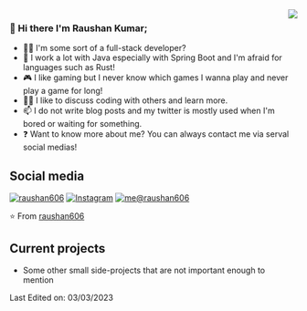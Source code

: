 <img align='right' src="https://github-readme-stats.vercel.app/api?username=raushan606&show_icons=true">

### 👋 Hi there I'm Raushan Kumar;
- 👨‍💻 I'm some sort of a full-stack developer?
- 🌱 I work a lot with Java especially with Spring Boot and I'm afraid for languages such as Rust!
- 🎮 I like gaming but I never know which games I wanna play and never play a game for long!
- 👯‍♀️ I like to discuss coding with others and learn more.
- 📫 I do not write blog posts and my twitter is mostly used when I'm bored or waiting for something.
- ❓ Want to know more about me? You can always contact me via serval social medias!

## Social media
[![raushan606](https://img.shields.io/static/v1?label=raushan606&message=%20&color=yellow&logo=&style=flat-square&logoColor=white)](https://raushan606.github.io/)
[![Instagram](https://img.shields.io/static/v1?label=Instagram&message=%20&color=orange&logo=Instagram&style=flat-square&logoColor=white)](https://www.instagram.com/int.integer/)
[![me@raushan606](https://img.shields.io/static/v1?label=me@raushan606&message=%20&color=red&logo=gmail&style=flat-square&logoColor=white)](mailto:raushankumar606@gmail.com)
  
  
⭐️ From [raushan606](https://github.com/raushan606)


## Current projects
<!-- - [DiscordWhois](https://discordwhois.xyz) ━ A provider to lookup discord users / guilds!
- [RandomAPI](https://random.rest) (RaPI) ━ A small API that gives random everything from images to quotes -->
- Some other small side-projects that are not important enough to mention

Last Edited on: 03/03/2023
